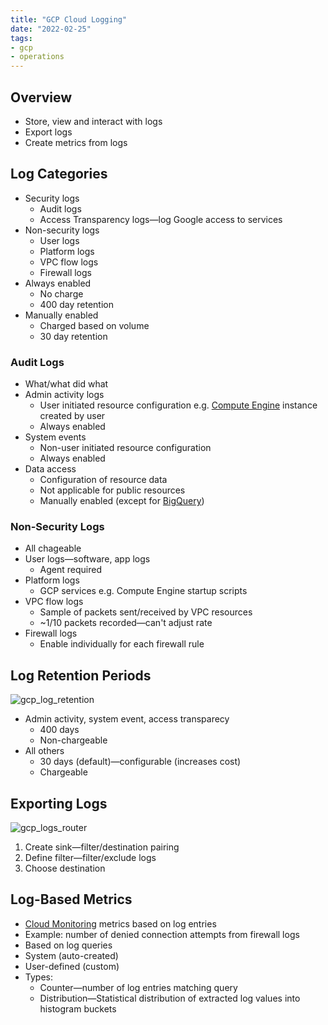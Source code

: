 ```yaml
---
title: "GCP Cloud Logging"
date: "2022-02-25"
tags:
- gcp
- operations
---
```


## Overview

- Store, view and interact with logs
- Export logs
- Create metrics from logs

## Log Categories

- Security logs
	- Audit logs
	- Access Transparency logs—log Google access to services
- Non-security logs
	- User logs
	- Platform logs
	- VPC flow logs
	- Firewall logs
- Always enabled
	- No charge
	- 400 day retention
- Manually enabled
	- Charged based on volume
	- 30 day retention

### Audit Logs

- What/what did what
- Admin activity logs
	- User initiated resource configuration e.g. [Compute Engine](notes/GCP%20Compute%20Engine.md) instance created by user
	- Always enabled
- System events
	- Non-user initiated resource configuration
	- Always enabled
- Data access
	- Configuration of resource data
	- Not applicable for public resources
	- Manually enabled (except for [BigQuery](notes/GCP%20BigQuery.md))

### Non-Security Logs

- All chageable
- User logs—software, app logs
	- Agent required
- Platform logs
	- GCP services e.g. Compute Engine startup scripts
- VPC flow logs
	- Sample of packets sent/received by VPC resources
	- ~1/10 packets recorded—can't adjust rate
- Firewall logs
	- Enable individually for each firewall rule

## Log Retention Periods

![gcp_log_retention](files/gcp_log_retention.svg)

- Admin activity, system event, access transparecy
	- 400 days
	- Non-chargeable
- All others
	- 30 days (default)—configurable (increases cost)
	- Chargeable

## Exporting Logs

![gcp_logs_router](files/gcp_logs_router.svg)

1. Create sink—filter/destination pairing
2. Define filter—filter/exclude logs
3. Choose destination

## Log-Based Metrics

- [Cloud Monitoring](notes/GCP%20Cloud%20Monitoring.md) metrics based on log entries
- Example: number of denied connection attempts from firewall logs
- Based on log queries
- System (auto-created)
- User-defined (custom)
- Types:
	- Counter—number of log entries matching query
	- Distribution—Statistical distribution of extracted log values into histogram buckets
